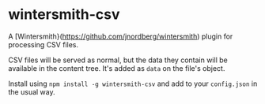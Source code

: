 wintersmith-csv
===============

A [Wintersmith}(https://github.com/jnordberg/wintersmith) plugin for processing CSV files.

CSV files will be served as normal, but the data they contain will be available in the content tree. It's added as `data` on the file's object.

Install using `npm install -g wintersmith-csv` and add to your `config.json` in the usual way.
